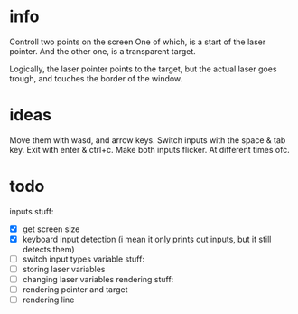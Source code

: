 # info
Controll two points on the screen
One of which, is a start of the laser pointer.
And the other one, is a transparent target.

Logically, the laser pointer points to the target, but the actual laser goes trough, and touches the border of the window.

# ideas
Move them with wasd, and arrow keys. Switch inputs with the space & tab key. Exit with enter & ctrl+c.
Make both inputs flicker. At different times ofc.

# todo
inputs stuff:
 - [x] get screen size
 - [x] keyboard input detection (i mean it only prints out inputs, but it still detects them)
 - [ ] switch input types
variable stuff:
 - [ ] storing laser variables
 - [ ] changing laser variables
rendering stuff:
 - [ ] rendering pointer and target
 - [ ] rendering line